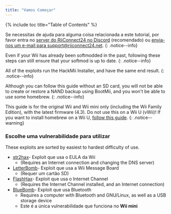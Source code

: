 ```yaml
---
title: "Vamos Começar"
---
```


{% include toc title="Table of Contents" %}

Se necessitas de ajuda para alguma coisa relacionada a este tutorial, por favor entra no [server do RiiConnect24 no Discord](https://discord.gg/rc24) (recomendado) ou [envia-nos um e-mail para support@riiconnect24.net](mailto:support@riiconnect24.net).
{: .notice--info}

Even if your Wii has already been softmodded in the past, following these steps can still ensure that your softmod is up to date.
{: .notice--info}

All of the exploits run the HackMii Installer, and have the same end result.
{: .notice--info}

Although you can follow this guide without an SD card, you will not be able to create or restore a NAND backup using BootMii, and you won't be able to use some homebrew.
{: .notice--info}

This guide is for the original Wii and Wii mini only (including the Wii Family Edition), with the latest firmware (4.3). Do not use this on a Wii U (vWii)! If you want to install homebrew on a Wii U, [follow this guide](https://wiiu.hacks.guide).
{: .notice--warning}

### Escolhe uma vulnerabilidade para utilizar

These exploits are sorted by easiest to hardest difficulty of use.

- [str2hax](str2hax)- Exploit que usa o EULA da Wii
    * (Requires an Internet connection and changing the DNS server)
- [LetterBomb](letterbomb)- Exploit que usa a Wii Message Board
    * (Requer um cartão SD)
- [FlashHax](flashhax)- Exploit que usa o Internet Channel
    * (Requires the Internet Channel installed, and an Internet connection)
- [BlueBomb](bluebomb)- Exploit que usa Bluetooth
    * Requires a computer with Bluetooth and GNU/Linux, as well as a USB storage device
    * Este é a única vulnerabilidade que funciona no **Wii mini**
